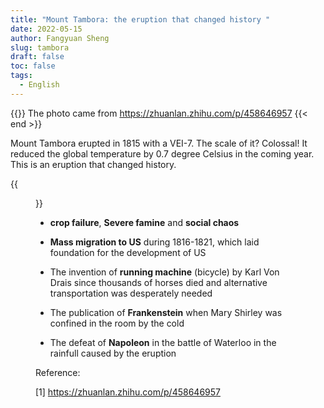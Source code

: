 ```yaml
---
title: "Mount Tambora: the eruption that changed history "
date: 2022-05-15
author: Fangyuan Sheng
slug: tambora
draft: false
toc: false
tags:
  - English
---
```



{{<block class="tip" >}}
The photo came from https://zhuanlan.zhihu.com/p/458646957
{{< end >}}

Mount Tambora erupted in 1815 with a VEI-7. The scale of it? Colossal! It reduced the global temperature by 0.7 degree Celsius in the coming year. This is an eruption that changed history.


{{<figure src="https://hellenshengfy.github.io/7C80DA8E-6954-4030-9F98-F4BA49FD9A7A.jpeg">}}


- **crop failure**, **Severe famine** and **social chaos** 

- **Mass migration to US** during 1816-1821, which laid foundation for the development of US 

- The invention of **running machine** (bicycle) by Karl Von Drais since thousands of horses died and alternative transportation was desperately needed

- The publication of **Frankenstein** when Mary Shirley was confined in the room by the cold

- The defeat of **Napoleon** in the battle of Waterloo in the rainfull caused by the eruption


Reference: 

[1] https://zhuanlan.zhihu.com/p/458646957
